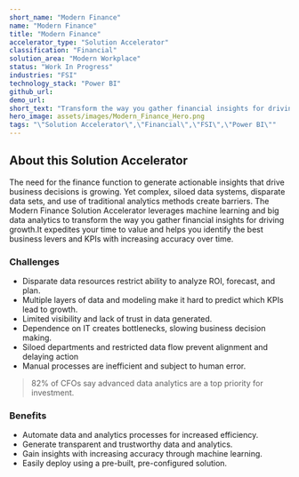 ```yaml
---
short_name: "Modern Finance"
name: "Modern Finance"
title: "Modern Finance"
accelerator_type: "Solution Accelerator"
classification: "Financial"
solution_area: "Modern Workplace"
status: "Work In Progress"
industries: "FSI"
technology_stack: "Power BI"
github_url: 
demo_url: 
short_text: "Transform the way you gather financial insights for driving growth."
hero_image: assets/images/Modern_Finance_Hero.png
tags: "\"Solution Accelerator\",\"Financial\",\"FSI\",\"Power BI\""
---
```

## About this Solution Accelerator

The need for the finance function to generate actionable insights that drive business decisions is growing. Yet complex, siloed data systems, disparate data sets, and use of traditional analytics methods create barriers. 
The Modern Finance Solution Accelerator leverages machine learning and big data analytics to transform the way you gather financial insights for driving growth.It expedites your time to value and helps you identify the best business levers and KPIs with increasing accuracy over time.

### Challenges

* Disparate data resources restrict ability to analyze ROI, forecast, and plan.
* Multiple layers of data and modeling make it hard to predict which KPIs lead  to growth.
* Limited visibility and lack of trust in data generated.
* Dependence on IT creates bottlenecks, slowing business decision making.
* Siloed departments and restricted data flow prevent alignment and delaying action
* Manual processes are inefficient and subject to human error.

> 82% of CFOs say advanced data analytics are a top priority for investment.

### Benefits

* Automate data and analytics processes for increased efficiency.
* Generate transparent and trustworthy data and analytics.
* Gain insights with increasing accuracy through machine learning.
* Easily deploy using a pre-built, pre-configured solution.

